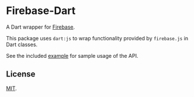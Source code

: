 Firebase-Dart
=============

A Dart wrapper for [Firebase](https://www.firebase.com).

This package uses `dart:js` to wrap functionality provided by `firebase.js`
in Dart classes.

See the included [example](https://github.com/firebase/firebase-dart/blob/master/example/web/test.dart)
for sample usage of the API.

License
-------
[MIT](http://firebase.mit-license.org).
